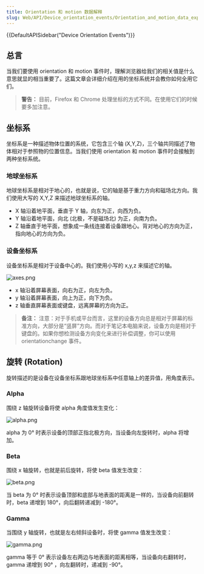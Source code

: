 ```yaml
---
title: Orientation 和 motion 数据解释
slug: Web/API/Device_orientation_events/Orientation_and_motion_data_explained
---
```


{{DefaultAPISidebar("Device Orientation Events")}}

## 总言

当我们要使用 orientation 和 motion 事件时，理解浏览器给我们的相关值是什么意思就显的相当重要了。这篇文章会详细介绍在用的坐标系统并会教你如何全用它们。

> **警告：** 目前，Firefox 和 Chrome 处理坐标的方式不同。在使用它们的时候要多加注意。

## 坐标系

坐标系是一种描述物体位置的系统，它包含三个轴 (X,Y,Z)，三个轴共同描述了物体相对于参照物的位置信息。当我们使用 orientation 和 motion 事件时会接触到两种坐标系统。

### 地球坐标系

地球坐标系是相对于地心的，也就是说，它的轴是基于重力方向和磁场北方向。我们使用大写的 X,Y,Z 来描述地球坐标系的轴。

- X 轴沿着地平面，垂直于 Y 轴，向东为正，向西为负。
- Y 轴沿着地平面，向北 (北极，不是磁场北) 为正，向南为负。
- Z 轴垂直于地平面，想象成一条线连接着设备跟地心。背对地心的方向为正，指向地心的方向为负。

### 设备坐标系

设备坐标系是相对于设备中心的。我们使用小写的 x,y,z 来描述它的轴。

![axes.png](axes.png)

- x 轴沿着屏幕表面，向右为正，向左为负。
- y 轴沿着屏幕表面，向上为正，向下为负。
- z 轴垂直屏幕表面或键盘，远离屏幕的方向为正。

> **备注：** 注意：对于手机或平台而言，这里的设备方向总是相对于屏幕的标准方向，大部分是“竖屏”方向。而对于笔记本电脑来说，设备方向是相对于键盘的。如果你想检测设备方向变化来进行补偿调整，你可以使用 orientationchange 事件。

## 旋转 (Rotation)

旋转描述的是设备在设备坐标系跟地球坐标系中任意轴上的差异值，用角度表示。

### Alpha

围绕 z 轴旋转设备将使 alpha 角度值发生变化：

![alpha.png](alpha.png)

alpha 为 0° 时表示设备的顶部正指北极方向，当设备向左旋转时，alpha 将增加。

### Beta

围绕 x 轴旋转，也就是前后旋转，将使 beta 值发生改变：

![beta.png](beta2.png)

当 beta 为 0° 时表示设备顶部和底部与地表面的距离是一样的，当设备向前翻转时，beta 递增到 180°，向后翻转递减到 -180°。

### Gamma

当围绕 y 轴旋转，也就是左右倾斜设备时，将使 gamma 值发生改变：

![gamma.png](gamma.png)

gamma 等于 0° 表示设备左右两边与地表面的距离相等，当设备向右翻转时，gamma 递增到 90° ，向左翻转时，递减到 -90°。
